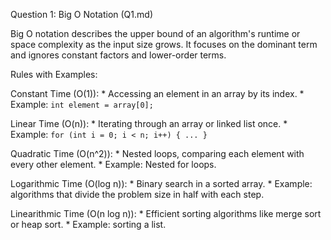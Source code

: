 Question 1: Big O Notation (Q1.md)

Big O notation describes the upper bound of an algorithm's runtime or space complexity as the input size grows. It focuses on the dominant term and ignores constant factors and lower-order terms.

Rules with Examples:

Constant Time (O(1)):
    * Accessing an element in an array by its index.
    * Example: `int element = array[0];`

Linear Time (O(n)):
    * Iterating through an array or linked list once.
    * Example: `for (int i = 0; i < n; i++) { ... }`

Quadratic Time (O(n^2)):
    * Nested loops, comparing each element with every other element.
    * Example: Nested for loops.

Logarithmic Time (O(log n)):
    * Binary search in a sorted array.
    * Example: algorithms that divide the problem size in half with each step.

Linearithmic Time (O(n log n)):
    * Efficient sorting algorithms like merge sort or heap sort.
    * Example: sorting a list.
